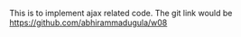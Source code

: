 This is to implement ajax related code.
The git link would be https://github.com/abhirammadugula/w08